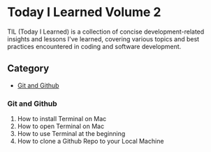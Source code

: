 # Today I Learned Volume 2
TIL (Today I Learned) is a collection of concise development-related insights and lessons I've learned, covering various topics and best practices encountered in coding and software development.

## Category
- [Git and Github](https://github.com/jjungmincho/til#git-n-github)


### Git and Github
1. How to install Terminal on Mac
2. How to open Terminal on Mac
3. How to use Terminal at the beginning
4. How to clone a Github Repo to your Local Machine

